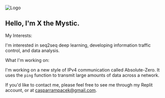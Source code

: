 ![Logo](https://i.imgur.com/PyKLAe7.png)

Hello, I'm X the Mystic.
----

My Interests:

I'm interested in seq2seq deep learning, developing information traffic control, and data analysis. 

What I'm working on:

I'm working on a new style of IPv4 communication called Absolute-Zero. It uses the `ping` function to transmit large amounts of data across a network. 

If you'd like to contact me, please feel free to see me through my Replit account, or at casparrampacek@gmail.com.

